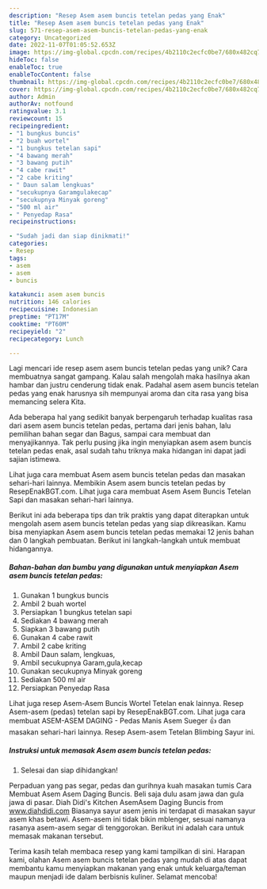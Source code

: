 ```yaml
---
description: "Resep Asem asem buncis tetelan pedas yang Enak"
title: "Resep Asem asem buncis tetelan pedas yang Enak"
slug: 571-resep-asem-asem-buncis-tetelan-pedas-yang-enak
category: Uncategorized
date: 2022-11-07T01:05:52.653Z
image: https://img-global.cpcdn.com/recipes/4b2110c2ecfc0be7/680x482cq70/asem-asem-buncis-tetelan-pedas-foto-resep-utama.jpg
hideToc: false
enableToc: true
enableTocContent: false
thumbnail: https://img-global.cpcdn.com/recipes/4b2110c2ecfc0be7/680x482cq70/asem-asem-buncis-tetelan-pedas-foto-resep-utama.jpg
cover: https://img-global.cpcdn.com/recipes/4b2110c2ecfc0be7/680x482cq70/asem-asem-buncis-tetelan-pedas-foto-resep-utama.jpg
author: Admin
authorAv: notfound
ratingvalue: 3.1
reviewcount: 15
recipeingredient:
- "1 bungkus buncis"
- "2 buah wortel"
- "1 bungkus tetelan sapi"
- "4 bawang merah"
- "3 bawang putih"
- "4 cabe rawit"
- "2 cabe kriting"
- " Daun salam lengkuas"
- "secukupnya Garamgulakecap"
- "secukupnya Minyak goreng"
- "500 ml air"
- " Penyedap Rasa"
recipeinstructions:

- "Sudah jadi dan siap dinikmati!"
categories:
- Resep
tags:
- asem
- asem
- buncis

katakunci: asem asem buncis 
nutrition: 146 calories
recipecuisine: Indonesian
preptime: "PT17M"
cooktime: "PT60M"
recipeyield: "2"
recipecategory: Lunch

---
```





Lagi mencari ide resep asem asem buncis tetelan pedas yang unik? Cara membuatnya sangat gampang. Kalau salah mengolah maka hasilnya akan hambar dan justru cenderung tidak enak. Padahal asem asem buncis tetelan pedas yang enak harusnya sih mempunyai aroma dan cita rasa yang bisa memancing selera Kita.





Ada beberapa hal yang sedikit banyak berpengaruh terhadap kualitas rasa dari asem asem buncis tetelan pedas, pertama dari jenis bahan, lalu pemilihan bahan segar dan Bagus, sampai cara membuat dan menyajikannya. Tak perlu pusing jika ingin menyiapkan asem asem buncis tetelan pedas enak,      asal sudah tahu triknya maka hidangan ini dapat jadi sajian istimewa.














Lihat juga cara membuat Asem asem buncis tetelan pedas dan masakan sehari-hari lainnya. Membikin Asem asem buncis tetelan pedas by ResepEnakBGT.com. Lihat juga cara membuat Asem Asem Buncis Tetelan Sapi dan masakan sehari-hari lainnya.






Berikut ini ada beberapa tips dan trik praktis yang dapat diterapkan untuk mengolah asem asem buncis tetelan pedas yang siap dikreasikan. Kamu bisa menyiapkan Asem asem buncis tetelan pedas memakai 12 jenis bahan dan 0 langkah pembuatan. Berikut ini langkah-langkah untuk membuat hidangannya.

<!--inarticleads1-->

##### Bahan-bahan dan bumbu yang digunakan untuk menyiapkan Asem asem buncis tetelan pedas:

1. Gunakan 1 bungkus buncis
1. Ambil 2 buah wortel
1. Persiapkan 1 bungkus tetelan sapi
1. Sediakan 4 bawang merah
1. Siapkan 3 bawang putih
1. Gunakan 4 cabe rawit
1. Ambil 2 cabe kriting
1. Ambil  Daun salam, lengkuas,
1. Ambil secukupnya Garam,gula,kecap
1. Gunakan secukupnya Minyak goreng
1. Sediakan 500 ml air
1. Persiapkan  Penyedap Rasa


Lihat juga resep Asem-Asem Buncis Wortel Tetelan enak lainnya. Resep Asem-asem (pedas) tetelan sapi by ResepEnakBGT.com. Lihat juga cara membuat ASEM-ASEM DAGING - Pedas Manis Asem Sueger 👍 dan masakan sehari-hari lainnya. Resep Asem-asem Tetelan Blimbing Sayur ini. 

<!--inarticleads2-->

##### Instruksi untuk memasak Asem asem buncis tetelan pedas:


1. Selesai dan siap dihidangkan!

Perpaduan yang pas segar, pedas dan gurihnya kuah masakan tumis Cara Membuat Asem Asem Daging Buncis. Beli saja dulu asam jawa dan gula jawa di pasar. Diah Didi&#39;s Kitchen AsemAsem Daging Buncis from www.diahdidi.com Biasanya sayur asem jenis ini terdapat di masakan sayur asem khas betawi. Asem-asem ini tidak bikin mblenger, sesuai namanya rasanya asem-asem segar di tenggorokan. Berikut ini adalah cara untuk memasak makanan tersebut. 

Terima kasih telah membaca resep yang kami tampilkan di sini. Harapan kami, olahan Asem asem buncis tetelan pedas yang mudah di atas dapat membantu kamu menyiapkan makanan yang enak untuk keluarga/teman maupun menjadi ide dalam berbisnis kuliner. Selamat mencoba!
